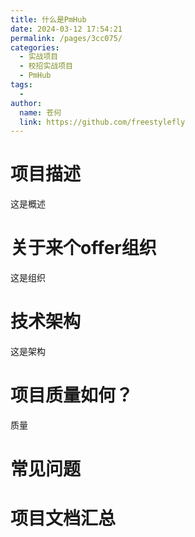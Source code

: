 ```yaml
---
title: 什么是PmHub
date: 2024-03-12 17:54:21
permalink: /pages/3cc075/
categories:
  - 实战项目
  - 校招实战项目
  - PmHub
tags:
  - 
author: 
  name: 苍何
  link: https://github.com/freestylefly
---
```

# 项目描述
这是概述

# 关于来个offer组织
这是组织

# 技术架构
这是架构

# 项目质量如何？
质量

# 常见问题

# 项目文档汇总

